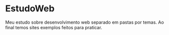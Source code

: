 # EstudoWeb
Meu estudo sobre desenvolvimento web separado em pastas por temas. 
Ao final temos sites exemplos feitos para praticar.
